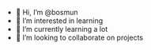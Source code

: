 - 👋 Hi, I’m @bosmun
- 👀 I’m interested in learning
- 🌱 I’m currently learning a lot
- 💞️ I’m looking to collaborate on projects

<!---
bosmun/bosmun is a ✨ special ✨ repository because its `README.md` (this file) appears on your GitHub profile.
You can click the Preview link to take a look at your changes.
--->
